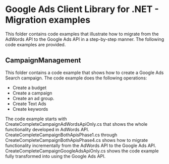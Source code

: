 # Google Ads Client Library for .NET - Migration examples

This folder contains code examples that illustrate how to migrate from the AdWords API to the
Google Ads API in a step-by-step manner. The following code examples are provided.

## CampaignManagement

This folder contains a code example that shows how to create a Google Ads Search campaign. 
The code example does the following operations:

  - Create a budget
  - Create a campaign
  - Create an ad group.
  - Create Text Ads
  - Create keywords

The code example starts with CreateCompleteCampaignAdWordsApiOnly.cs that shows the whole
functionality developed in AdWords API. CreateCompleteCampaignBothApisPhase1.cs through
CreateCompleteCampaignBothApisPhase4.cs shows how to migrate functionality
 incrementally from the AdWords API to the Google Ads API. CreateCompleteCampaignGoogleAdsApiOnly.cs
 shows the code example fully transformed into using the Google Ads API.
